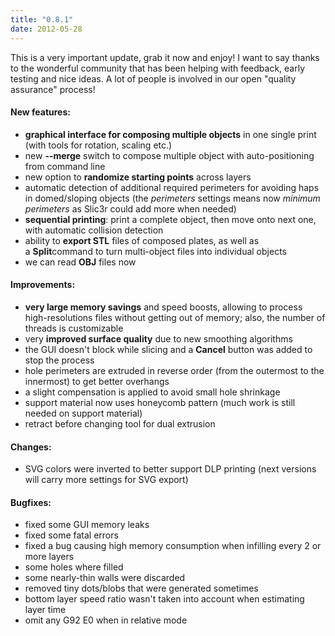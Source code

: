 ```yaml
---
title: "0.8.1"
date: 2012-05-28
---
```




This is a very important update, grab it now and enjoy! I want to say thanks to the wonderful community that has been helping with feedback, early testing and nice ideas. A lot of people is involved in our open "quality assurance" process!

#### New features:

*   **graphical interface for composing multiple objects** in one single print (with tools for rotation, scaling etc.)
*   new **--merge** switch to compose multiple object with auto-positioning from command line
*   new option to **randomize starting points** across layers
*   automatic detection of additional required perimeters for avoiding haps in domed/sloping objects (the _perimeters_ settings means now _minimum perimeters_ as Slic3r could add more when needed)
*   **sequential printing**: print a complete object, then move onto next one, with automatic collision detection
*   ability to **export STL** files of composed plates, as well as a **Split**command to turn multi-object files into individual objects
*   we can read **OBJ** files now

#### Improvements:

*   **very large memory savings** and speed boosts, allowing to process high-resolutions files without getting out of memory; also, the number of threads is customizable
*   very **improved surface quality** due to new smoothing algorithms
*   the GUI doesn't block while slicing and a **Cancel** button was added to stop the process
*   hole perimeters are extruded in reverse order (from the outermost to the innermost) to get better overhangs
*   a slight compensation is applied to avoid small hole shrinkage
*   support material now uses honeycomb pattern (much work is still needed on support material)
*   retract before changing tool for dual extrusion

#### Changes:

*   SVG colors were inverted to better support DLP printing (next versions will carry more settings for SVG export)

#### Bugfixes:

*   fixed some GUI memory leaks
*   fixed some fatal errors
*   fixed a bug causing high memory consumption when infilling every 2 or more layers
*   some holes where filled
*   some nearly-thin walls were discarded
*   removed tiny dots/blobs that were generated sometimes
*   bottom layer speed ratio wasn't taken into account when estimating layer time
*   omit any G92 E0 when in relative mode


